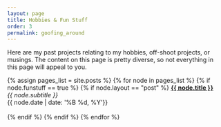 ```yaml
---
layout: page
title: Hobbies & Fun Stuff
order: 3
permalink: goofing_around
---
```


Here are my past projects relating to my hobbies, off-shoot projects, or musings. The content on this page is pretty diverse, so not everything in this page will appeal to you.

{% assign pages_list = site.posts %}
{% for node in pages_list %}
{% if node.funstuff == true %}
  {% if node.layout == "post" %}
  	<a href="{{ node.url }}"> <b> {{ node.title }} </b> </a> <br>
  	<span> <i> {{ node.subtitle }} </i> </span> <br>
  	<span> {{ node.date | date: '%B %d, %Y'}} </span>
  	<br> <br>
  {% endif %}
{% endif %}
{% endfor %}